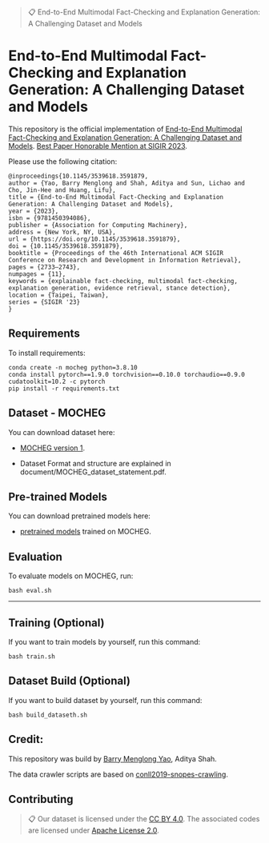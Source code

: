 >📋  End-to-End Multimodal Fact-Checking and Explanation Generation: A Challenging Dataset and Models

# End-to-End Multimodal Fact-Checking and Explanation Generation: A Challenging Dataset and Models

This repository is the official implementation of [End-to-End Multimodal Fact-Checking and Explanation Generation: A Challenging Dataset and Models](https://arxiv.org/abs/2205.12487). [Best Paper Honorable Mention at SIGIR 2023](https://sigir.org/sigir2023/program/best-paper-award/). 

Please use the following citation:
```
@inproceedings{10.1145/3539618.3591879,
author = {Yao, Barry Menglong and Shah, Aditya and Sun, Lichao and Cho, Jin-Hee and Huang, Lifu},
title = {End-to-End Multimodal Fact-Checking and Explanation Generation: A Challenging Dataset and Models},
year = {2023},
isbn = {9781450394086},
publisher = {Association for Computing Machinery},
address = {New York, NY, USA},
url = {https://doi.org/10.1145/3539618.3591879},
doi = {10.1145/3539618.3591879},
booktitle = {Proceedings of the 46th International ACM SIGIR Conference on Research and Development in Information Retrieval},
pages = {2733–2743},
numpages = {11},
keywords = {explainable fact-checking, multimodal fact-checking, explanation generation, evidence retrieval, stance detection},
location = {Taipei, Taiwan},
series = {SIGIR '23}
}
```
<!-- >📋  Optional: include a graphic explaining your approach/main result, bibtex entry, link to demos, blog posts and tutorials -->

## Requirements

To install requirements:

```setup
conda create -n mocheg python=3.8.10
conda install pytorch==1.9.0 torchvision==0.10.0 torchaudio==0.9.0 cudatoolkit=10.2 -c pytorch
pip install -r requirements.txt
```

<!-- >📋  Describe how to set up the environment, e.g. pip/conda/docker commands, download datasets, etc... -->


## Dataset - MOCHEG

You can download dataset here:

- [MOCHEG version 1](https://docs.google.com/forms/d/e/1FAIpQLScAGehM6X9ARZWW3Fgt7fWMhc_Cec6iiAAN4Rn1BHAk6KOfbw/viewform?usp=sf_link). 

- Dataset Format and structure are explained in document/MOCHEG_dataset_statement.pdf.

## Pre-trained Models

You can download pretrained models here:

- [pretrained models](http://nlplab1.cs.vt.edu/~menglong/project/multimodal/fact_checking/MOCHEG/checkpoint) trained on MOCHEG. 

## Evaluation

To evaluate models on MOCHEG, run:

```eval
bash eval.sh
```
 
-----------------------------------------------------------------------------------------


## Training (Optional)

If you want to train models by yourself, run this command:

```train
bash train.sh
```
<!-- 
>📋  Describe how to train the models, with example commands on how to train the models in your paper, including the full training procedure and appropriate hyperparameters. -->

## Dataset Build (Optional)

If you want to build dataset by yourself, run this command:

```build_dataset
bash build_dataseth.sh
``` 

<!-- ## Results

Our model achieves the following performance on :

### [Image Classification on ImageNet](https://paperswithcode.com/sota/image-classification-on-imagenet)

| Model name         | Top 1 Accuracy  | Top 5 Accuracy |
| ------------------ |---------------- | -------------- |
| My awesome model   |     85%         |      95%       |

>📋  Include a table of results from your paper, and link back to the leaderboard for clarity and context. If your main result is a figure, include that figure and link to the command or notebook to reproduce it.  -->



## Credit: 

This repository was build by [Barry Menglong Yao](https://barry-yao.netlify.app/), Aditya Shah.

The data crawler scripts are based on [conll2019-snopes-crawling](https://github.com/UKPLab/conll2019-snopes-crawling).

## Contributing

>📋  Our dataset is licensed under the [CC BY 4.0](https://creativecommons.org/licenses/by/4.0/). The associated codes are licensed under [Apache License 2.0](https://www.apache.org/licenses/LICENSE-2.0).
